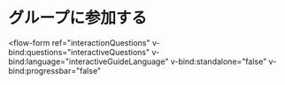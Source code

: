 # グループに参加する

<flow-form 
  ref="interactionQuestions"
  v-bind:questions="interactiveQuestions"
  v-bind:language="interactiveGuideLanguage"
  v-bind:standalone="false"
  v-bind:progressbar="false"
>
  <template v-slot:complete>
    <div class="f-section-wrap">
      <p>
        <span class="fh2">それではグループに参加しましょう！</span>
        <span class="f-section-text">
          下の「グループに参加する」を押し、出てくる画面の「参加する」を押せばグループへの参加は完了です！
        </span>
      </p>
    </div>  
  </template>
  <template v-slot:completeButton>
    <div class="f-submit">
      <button 
        class="o-btn-action"
        ref="button"
        type="submit"
        href="#"
        v-on:click.prevent="joinGroup()"
        aria-label="グループに参加する"
      >
        <span>グループに参加する</span>
      </button>
    </div>
  </template>
</flow-form>

<script>
import FlowForm, { QuestionModel, QuestionType, ChoiceOption, LanguageModel, LinkOption } from '@ditdot-dev/vue-flow-form'
export default {
  components: {
    FlowForm
  },
  data() {
    return {
      interactiveQuestions: [
        new QuestionModel({
          id: 'start',
          tagline: '興味を持っていただきありがとうございます!',
          title: 'グループへの参加方法をご案内します!',
          type: QuestionType.SectionBreak,
          required: true,
          description: '参加方法でわからないところがあれば、モデレーターのページに記載されているモデレーターのTwitterDMまでご連絡ください！'
        }),
        new QuestionModel({
          id: 'checkServerRule',
          title: 'まずはサーバーのルールを確認しましょう',
          type: QuestionType.MultipleChoice,
          helpText: '本キャンパスではトラブルの発生などを防ぐため、最低限のルールを設定しています。ルールを守らない場合、グループから退出していただく場合があります。',
          required: true,
          descriptionLink: [
            new LinkOption({
              url: '/rule',
              text: 'ルールはこちらから確認してください'
            })
          ],
          options: [
            new ChoiceOption({
              label: 'ルールを確認しました',
              value: 'next'
            })
          ],
        }),
        new QuestionModel({
          id: 'isRegisteredDiscord',
          title: 'チャットツール「Discord」のアカウントを持っていますか？',
          type: QuestionType.MultipleChoice,
          multiple: false,
          required: true,
          helpTextShow: false,
          options: [
            new ChoiceOption({
              label: '持っている',
              value: 'yes'
            }),
            new ChoiceOption({
              label: '持っていない',
              value: 'no',
            })
          ],
          jump: {
            yes: 'checkAlreadyMailAuth',
            no: 'whichDeviceUsing'
          }
        }),
        new QuestionModel({
          id: 'whichDeviceUsing',
          title: 'お使いの端末を選んでください。',
          type: QuestionType.MultipleChoice,
          multiple: false,
          required: true,
          helpTextShow: false,
          options: [
            new ChoiceOption({
              label: 'Android',
              value: 'android'
            }),
            new ChoiceOption({
              label: 'iPhone/iPad',
              value: 'ios'
            }),
            new ChoiceOption({
              label: 'Windows/Mac/Linux',
              value: 'pc'
            }),
          ],
          jump: {
            android: 'installDiscordOnAndroid', 
            ios: 'installDiscordOnIos',
            pc: 'installDiscordOnPC'
          }
        }),
        new QuestionModel({
          id: 'installDiscordOnAndroid',
          title: 'Discordのアプリをインストールしてください',
          type: QuestionType.MultipleChoice,
          helpText: '下の「こちらから」をクリックしてDiscordのアプリをインストールし、完了したら「インストールしました」を選んで次に進んでください。',
          required: true,
          descriptionLink: [
            new LinkOption({
              url: 'https://play.google.com/store/apps/details?id=com.discord',
              text: 'インストールはこちらから'
            })
          ],
          options: [
            new ChoiceOption({
              label: 'インストールしました',
              value: 'next'
            })
          ],
          jump: {
            'next': 'registerDiscord'
          }
        }),
        new QuestionModel({
          id: 'installDiscordOnIos',
          title: 'Discordのアプリをインストールしてください',
          type: QuestionType.MultipleChoice,
          helpText: '下の「こちらから」をクリックしてDiscordのアプリをインストールし、完了したら「インストールしました」を選んで次に進んでください。',
          required: true,
          descriptionLink: [
            new LinkOption({
              url: 'https://apps.apple.com/jp/app/discord-%E8%A9%B1%E3%81%9D%E3%81%86-%E3%83%81%E3%83%A3%E3%83%83%E3%83%88%E3%81%97%E3%82%88%E3%81%86-%E9%9B%86%E3%81%BE%E3%82%8D%E3%81%86/id985746746',
              text: 'インストールはこちらから'
            })
          ],
          options: [
            new ChoiceOption({
              label: 'インストールしました',
              value: 'next'
            })
          ],
          jump: {
            'next': 'registerDiscord'
          }
        }),
        new QuestionModel({
          id: 'installDiscordOnPc',
          title: 'Discordのアプリをインストールしてください',
          type: QuestionType.MultipleChoice,
          helpText: '下の「こちらから」をクリックしてDiscordのアプリをインストールし、完了したら「インストールしました」を選んで次に進んでください。',
          required: true,
          descriptionLink: [
            new LinkOption({
              url: 'https://discord.com/download',
              text: 'インストールはこちらから'
            })
          ],
          options: [
            new ChoiceOption({
              label: 'インストールしました',
              value: 'next'
            })
          ],
          jump: {
            'next': 'registerDiscord'
          }
        }),
        new QuestionModel({
          id: 'registerDiscord',
          title: '次にDiscordのアカウントを作成します',
          type: QuestionType.MultipleChoice,
          helpText: '先ほどインストールしたアプリを起動し、「登録」もしくは「アカウント登録」を押してアカウントを作成してください。',
          required: true,
          options: [
            new ChoiceOption({
              label: 'アカウントを作成しました',
              value: 'next'
            })
          ],
        }),
        new QuestionModel({
          id: 'checkMailAuth',
          title: 'メールアドレスの認証を完了しましょう',
          type: QuestionType.MultipleChoice,
          helpText: '先ほど入力したメールアドレス宛に「メールアドレスを確認してください」というメールが届いていますので、「メールアドレスを認証する」をクリックして認証を完了させてください。',
          required: true,
          options: [
            new ChoiceOption({
              label: '完了しました',
              value: 'next'
            })
          ],
          jump: {
            next: '_submit'
          }
        }),
        new QuestionModel({
          id: 'checkAlreadyMailAuth',
          title: 'メールアドレスの認証は完了していますか？',
          type: QuestionType.MultipleChoice,
          helpText: '当サーバーでは荒らし等のユーザーを防止する目的でメールアドレスの認証が完了しているユーザーのみ参加できるようにしています。アプリ上でオレンジ色のバナーが表示されている場合は完了していませんので、完了してから次のステップに進んで下さい。',
          required: true,
          options: [
            new ChoiceOption({
              label: '完了しました',
              value: 'next'
            })
          ],
          jump: {
            next: '_submit'
          }
        }),
      ],
      interactiveGuideLanguage: new LanguageModel({
        continue: '次へ',
        pressEnter: 'ボタンかエンターキーを押してください',
        ok: '決定',
      })
    }
  },
  methods: {
    joinGroup: function (){
      this.$refs.interactionQuestions.submitted = true
      this.$router.push('/discord')
    }
  }
}
</script>

<style>
  @import '~@ditdot-dev/vue-flow-form/dist/vue-flow-form.css';
  @import '~@ditdot-dev/vue-flow-form/dist/vue-flow-form.theme-minimal.css';
</style>